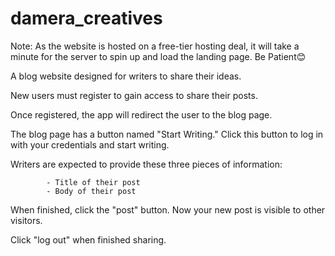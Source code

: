 # damera_creatives

Note: As the website is hosted on a free-tier hosting deal, it will take a minute for the server to spin up and load the landing page. Be Patient😊                                                                                 

A blog website designed for writers to share their ideas.

New users must register to gain access to share their posts.

Once registered, the app will redirect the user to the blog page. 

The blog page has a button named "Start Writing." Click this button to log in with your credentials and start writing.

Writers are expected to provide these three pieces of information:

            - Title of their post
            - Body of their post
          

When finished, click the "post" button. Now your new post is visible to other visitors.

Click "log out" when finished sharing.


